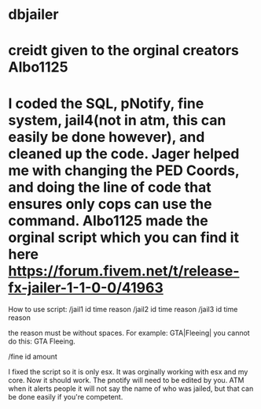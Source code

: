 # dbjailer
#  creidt given to the orginal creators Albo1125
# I coded the SQL, pNotify, fine system, jail4(not in atm, this can easily be done however), and cleaned up the code. Jager helped me with changing the PED Coords, and doing the line of code that ensures only cops can use the command.  Albo1125 made the orginal script which you can find it here https://forum.fivem.net/t/release-fx-jailer-1-1-0-0/41963

How to use script:
/jail1 id time reason 
/jail2 id time reason 
/jail3 id time reason 


the reason must be without spaces. For example: GTA|Fleeing| you cannot do this: GTA Fleeing. 

/fine id amount 

I fixed the script so it is only esx. It was orginally working with esx and my core. Now it should work.  The pnotify will need to be edited by you. ATM when it alerts people it will not say the name of who was jailed, but that can be done easily if you're competent. 
